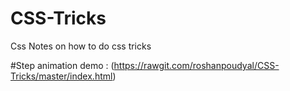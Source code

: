# CSS-Tricks
Css Notes on how to do css tricks

#Step animation demo : (https://rawgit.com/roshanpoudyal/CSS-Tricks/master/index.html)
